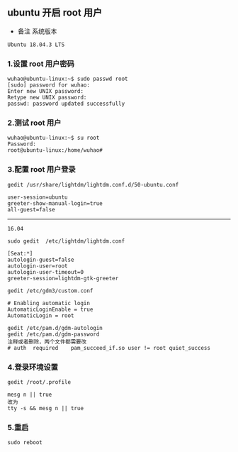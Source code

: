 ## ubuntu 开启 root 用户

- 备注 系统版本

```
Ubuntu 18.04.3 LTS
```

### 1.设置 root 用户密码

```
wuhao@ubuntu-linux:~$ sudo passwd root
[sudo] password for wuhao:
Enter new UNIX password:
Retype new UNIX password:
passwd: password updated successfully
```

### 2.测试 root 用户

```
wuhao@ubuntu-linux:~$ su root
Password:
root@ubuntu-linux:/home/wuhao#
```

### 3.配置 root 用户登录

```
gedit /usr/share/lightdm/lightdm.conf.d/50-ubuntu.conf

user-session=ubuntu
greeter-show-manual-login=true
all-guest=false
```

---

```
16.04

sudo gedit  /etc/lightdm/lightdm.conf

[Seat:*]
autologin-guest=false
autologin-user=root
autologin-user-timeout=0
greeter-session=lightdm-gtk-greeter
```

```
gedit /etc/gdm3/custom.conf

# Enabling automatic login
AutomaticLoginEnable = true
AutomaticLogin = root
```

```
gedit /etc/pam.d/gdm-autologin
gedit /etc/pam.d/gdm-password
注释或者删除，两个文件都需要改
# auth	required	pam_succeed_if.so user != root quiet_success
```

### 4.登录环境设置

```
gedit /root/.profile
```

```
mesg n || true
改为
tty -s && mesg n || true
```

### 5.重启

```
sudo reboot
```
